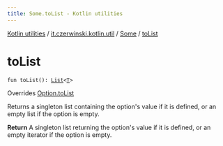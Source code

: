 ```yaml
---
title: Some.toList - Kotlin utilities
---
```


[Kotlin utilities](../../index.html) / [it.czerwinski.kotlin.util](../index.html) / [Some](index.html) / [toList](./to-list.html)

# toList

`fun toList(): `[`List`](https://kotlinlang.org/api/latest/jvm/stdlib/kotlin.collections/-list/index.html)`<`[`T`](index.html#T)`>`

Overrides [Option.toList](../-option/to-list.html)

Returns a singleton list containing the option's value if it is defined,
or an empty list if the option is empty.

**Return**
A singleton list returning the option's value if it is defined,
or an empty iterator if the option is empty.

